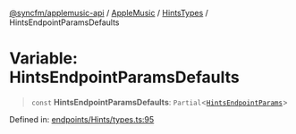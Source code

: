 [@syncfm/applemusic-api](../../../../../../globals.md) / [AppleMusic](../../../index.md) / [HintsTypes](../index.md) / HintsEndpointParamsDefaults

# Variable: HintsEndpointParamsDefaults

> `const` **HintsEndpointParamsDefaults**: `Partial`\<[`HintsEndpointParams`](../interfaces/HintsEndpointParams.md)\>

Defined in: [endpoints/Hints/types.ts:95](https://github.com/sync-fm/applemusic-api/blob/a6a8471d4d51a41f6bd8af9d95c8abf0126e10f4/src/endpoints/Hints/types.ts#L95)
